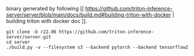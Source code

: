binary generated by following [[ https://github.com/triton-inference-server/server/blob/main/docs/build.md#building-triton-with-docker | building triton with docker doc ]].
```
git clone -b r22.06 https://github.com/triton-inference-server/server.git
cd server
./build.py -v --filesystem s3 --backend pytorch --backend tensorflow2
```

